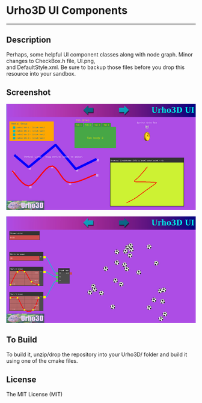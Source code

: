 # Urho3D UI Components
-----------------------------------------------------------------------------------

Description
-----------------------------------------------------------------------------------
Perhaps, some helpful UI component classes along with node graph. Minor changes to CheckBox.h file, UI.png,  
and DefaultStyle.xml. Be sure to backup those files before you drop this resource into your sandbox.

Screenshot
-----------------------------------------------------------------------------------

![alt tag](https://github.com/Lumak/Urho3D-UI-Components/blob/master/screenshot/screenshot1.jpg)

![alt tag](https://github.com/Lumak/Urho3D-UI-Components/blob/master/screenshot/screenshot2.jpg)


To Build
-----------------------------------------------------------------------------------
To build it, unzip/drop the repository into your Urho3D/ folder and build it using one of the cmake files.

License
-----------------------------------------------------------------------------------
The MIT License (MIT)










